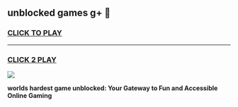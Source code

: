 
## unblocked games g+ 👋
<h3>
<a href="https://premium.freeplayer.one?title=unblocked_games_g+&ref=13F">CLICK TO PLAY</a></h3>
<hr>

<h3>
<a href="https://premium.freeplayer.one?title=unblocked_games_g+&ref=13F">CLICK 2 PLAY</a>
  
</h3>

<a href="https://premium.freeplayer.one?title=unblocked_games_g+&ref=12F/"><img src="https://clearcache.store/games.png"></a>


**worlds hardest game unblocked: Your Gateway to Fun and Accessible Online Gaming**
